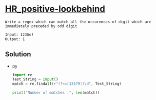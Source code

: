 # [HR_positive-lookbehind](https://www.hackerrank.com/challenges/positive-lookbehind)

```en
Write a regex which can match all the occurences of digit which are immediately preceded by odd digit
```

```txt
Input: 123Go!
Output: 1
```

## Solution

* py

  ```py
  import re
  Test_String = input()
  match = re.findall(r"(?<=[13579])\d", Test_String)

  print("Number of matches :", len(match))
  ```
